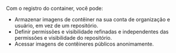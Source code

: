 Com o registro do container, você pode:
- Armazenar imagens de contêiner na sua conta de organização e usuário, em vez de um repositório.
- Definir permissões e visibilidade refinadas e independentes das permissões e visibilidade do repositório.
- Acessar imagens de contêineres públicos anonimamente.
